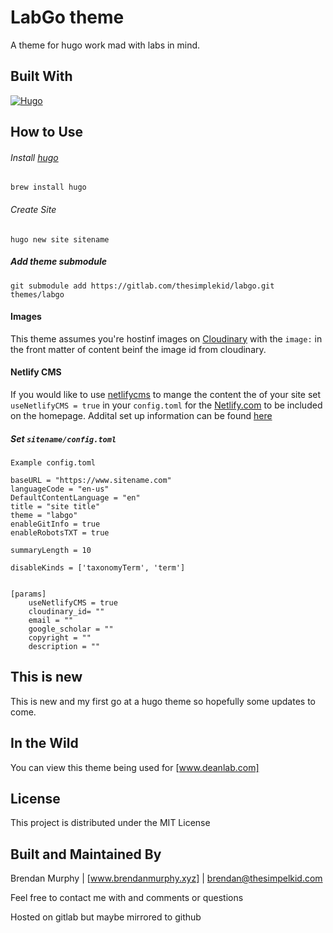 # LabGo theme

A theme for hugo work mad with labs in mind.

## Built With

[![Hugo](https://img.shields.io/badge/Hugo-%5E0.80.0-ff4088?style=flat-square&logo=hugo)](https://gohugo.io/)

## How to Use

###### Install [hugo](https://gohugo.io)

```
brew install hugo
```

###### Create Site

```
hugo new site sitename
```

##### Add theme submodule

```
git submodule add https://gitlab.com/thesimplekid/labgo.git themes/labgo
```

#### Images

This theme assumes you're hostinf images on [Cloudinary](https://cloudinary.com/) with the `image:` in the front matter of content beinf the image id from cloudinary.

#### Netlify CMS

If you would like to use [netlifycms](https://www.netlifycms.org/) to mange the content the of your site set `useNetlifyCMS = true` in your `config.toml` for the [Netlify.com](https://www.netlify.com/) to be included on the homepage. Addital set up information can be found [here](https://www.netlifycms.org/docs/start-with-a-template/)

##### Set `sitename/config.toml`

```
Example config.toml

baseURL = "https://www.sitename.com"
languageCode = "en-us"
DefaultContentLanguage = "en"
title = "site title"
theme = "labgo"
enableGitInfo = true
enableRobotsTXT = true

summaryLength = 10

disableKinds = ['taxonomyTerm', 'term']


[params]
    useNetlifyCMS = true
    cloudinary_id= ""
    email = ""
    google_scholar = ""
    copyright = ""
    description = ""
```

## This is new

This is new and my first go at a hugo theme so hopefully some updates to come.

## In the Wild

You can view this theme being used for [www.deanlab.com]

## License

This project is distributed under the MIT License

## Built and Maintained By

Brendan Murphy | [www.brendanmurphy.xyz] | brendan@thesimpelkid.com

Feel free to contact me with and comments or questions

Hosted on gitlab but maybe mirrored to github
